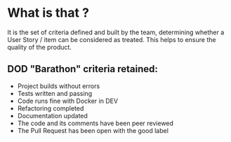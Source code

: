 # What is that ?

It is the set of criteria defined and built by the team, determining whether a User Story / item can be considered as treated. This helps to ensure the quality of the product.

## DOD "Barathon" criteria retained:

- Project builds without errors
- Tests written and passing
- Code runs fine with Docker in DEV
- Refactoring completed
- Documentation updated
- The code and its comments have been peer reviewed
- The Pull Request has been open with the good label